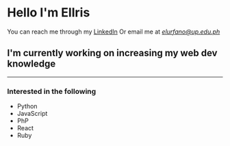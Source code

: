 # Hello I'm Ellris
You can reach me through my [LinkedIn](https://www.linkedin.com/in/elurfano/)
Or email me at *elurfano@up.edu.ph*

## I'm currently working on increasing my web dev knowledge
---
### Interested in the following
- Python
- JavaScript
- PhP
- React
- Ruby

